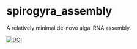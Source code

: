 # spirogyra_assembly

A relatively minimal de-novo algal RNA assembly.



[![DOI](https://zenodo.org/badge/106456236.svg)](https://zenodo.org/badge/latestdoi/106456236)


